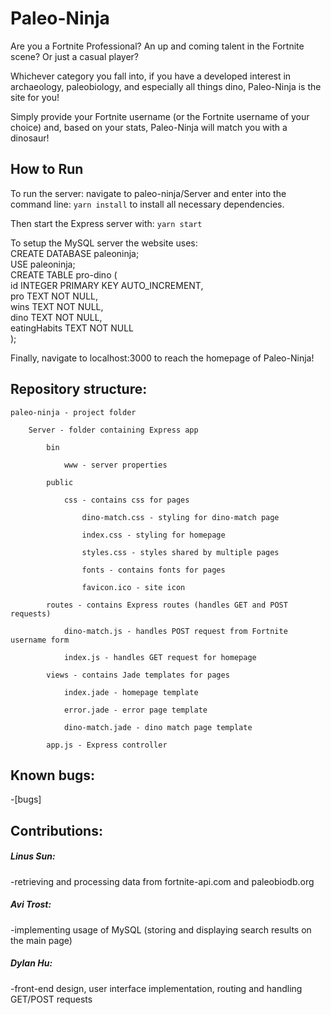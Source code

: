 # Paleo-Ninja

Are you a Fortnite Professional? An up and coming talent in the Fortnite scene? Or just a casual player?

Whichever category you fall into, if you have a developed interest in archaeology, paleobiology, and especially all things dino, Paleo-Ninja is the site for you!

Simply provide your Fortnite username (or the Fortnite username of your choice) and, based on your stats, Paleo-Ninja will match you with a dinosaur!
## How to Run

To run the server: navigate to paleo-ninja/Server and enter into the command line:
`yarn install`
to install all necessary dependencies.

Then start the Express server with:
`yarn start`

To setup the MySQL server the website uses:\
CREATE DATABASE paleoninja;\
USE paleoninja;\
CREATE TABLE pro-dino (\
    id INTEGER PRIMARY KEY AUTO_INCREMENT,\
    pro TEXT NOT NULL,\
    wins TEXT NOT NULL,\
    dino TEXT NOT NULL,\
    eatingHabits TEXT NOT NULL\
);

Finally, navigate to localhost:3000 to reach the homepage of Paleo-Ninja!

## Repository structure:

    paleo-ninja - project folder

        Server - folder containing Express app
    
            bin
        
                www - server properties
            
            public
        
                css - contains css for pages
            
                    dino-match.css - styling for dino-match page
                
                    index.css - styling for homepage
                
                    styles.css - styles shared by multiple pages
                
                    fonts - contains fonts for pages
                
                    favicon.ico - site icon
                
            routes - contains Express routes (handles GET and POST requests)
        
                dino-match.js - handles POST request from Fortnite username form
            
                index.js - handles GET request for homepage
            
            views - contains Jade templates for pages
        
                index.jade - homepage template
            
                error.jade - error page template
            
                dino-match.jade - dino match page template
            
            app.js - Express controller
  
  ## Known bugs:
  
  -[bugs]
  
  ## Contributions:
  
  ##### Linus Sun:
  -retrieving and processing data from fortnite-api.com and paleobiodb.org
  
  ##### Avi Trost:
  -implementing usage of MySQL (storing and displaying search results on the main page)
  
  ##### Dylan Hu:
  -front-end design, user interface implementation, routing and handling GET/POST requests
    
   
